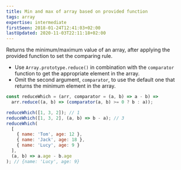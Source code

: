 ```yaml
---
title: Min and max of array based on provided function
tags: array
expertise: intermediate
firstSeen: 2018-01-24T12:41:03+02:00
lastUpdated: 2020-11-03T22:11:18+02:00
---
```


Returns the minimum/maximum value of an array, after applying the provided function to set the comparing rule.

- Use `Array.prototype.reduce()` in combination with the `comparator` function to get the appropriate element in the array.
- Omit the second argument, `comparator`, to use the default one that returns the minimum element in the array.

```js
const reduceWhich = (arr, comparator = (a, b) => a - b) =>
  arr.reduce((a, b) => (comparator(a, b) >= 0 ? b : a));
```

```js
reduceWhich([1, 3, 2]); // 1
reduceWhich([1, 3, 2], (a, b) => b - a); // 3
reduceWhich(
  [
    { name: 'Tom', age: 12 },
    { name: 'Jack', age: 18 },
    { name: 'Lucy', age: 9 }
  ],
  (a, b) => a.age - b.age
); // {name: 'Lucy', age: 9}
```
